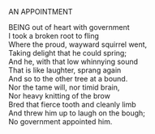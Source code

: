 AN APPOINTMENT  
  
BEING out of heart with government  
I took a broken root to fling  
Where the proud, wayward squirrel went,  
Taking delight that he could spring;  
And he, with that low whinnying sound  
That is like laughter, sprang again  
And so to the other tree at a bound.  
Nor the tame will, nor timid brain,  
Nor heavy knitting of the brow  
Bred that fierce tooth and cleanly limb  
And threw him up to laugh on the bough;  
No government appointed him.  
